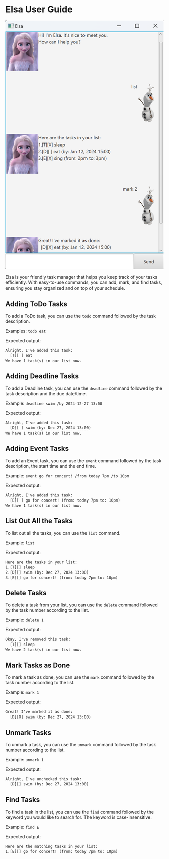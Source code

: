 # Elsa User Guide

![Product Screenshot](Ui.png)

Elsa is your friendly task manager that helps you keep track of your tasks efficiently. With easy-to-use commands, 
you can add, mark, and find tasks, ensuring you stay organized and on top of your schedule.

## Adding ToDo Tasks

To add a ToDo task, you can use the `todo` command followed by the task description.

Examples: `todo eat`
  
Expected output:
```
Alright, I've added this task:
  [T][ ] eat
We have 1 task(s) in our list now.
```

## Adding Deadline Tasks

To add a Deadline task, you can use the `deadline` command followed by the task description and the due date/time.

Example: `deadline swim /by 2024-12-27 13:00`

Expected output:
```
Alright, I've added this task:
  [D][ ] swim (by: Dec 27, 2024 13:00)
We have 1 task(s) in our list now.
```

## Adding Event Tasks

To add an Event task, you can use the `event` command followed by the task description, the start time and the end time.

Example: `event go for concert! /from today 7pm /to 10pm`

Expected output:
```
Alright, I've added this task:
  [E][ ] go for concert! (from: today 7pm to: 10pm)
We have 1 task(s) in our list now.
```

## List Out All the Tasks

To list out all the tasks, you can use the `list` command.

Example: `list`

Expected output:
```
Here are the tasks in your list:
1.[T][] sleep
2.[D][] swim (by: Dec 27, 2024 13:00)
3.[E][] go for concert! (from: today 7pm to: 10pm)
```

## Delete Tasks

To delete a task from your list, you can use the `delete` command followed by the task number according to the list.

Example: `delete 1`

Expected output:
```
Okay, I've removed this task:
  [T][] sleep
We have 2 task(s) in our list now.
```

## Mark Tasks as Done

To mark a task as done, you can use the `mark` command followed by the task number according to the list.

Example: `mark 1`

Expected output:
```
Great! I've marked it as done:
  [D][X] swim (by: Dec 27, 2024 13:00)
```

## Unmark Tasks

To unmark a task, you can use the `unmark` command followed by the task number according to the list.

Example: `unmark 1`

Expected output:
```
Alright, I've unchecked this task:
  [D][] swim (by: Dec 27, 2024 13:00)
```

## Find Tasks

To find a task in the list, you can use the `find` command followed by the keyword you would like to search for. 
The keyword is case-insensitive.

Example: `find E`

Expected output:
```
Here are the matching tasks in your list:
1.[E][] go for concert! (from: today 7pm to: 10pm)
```
